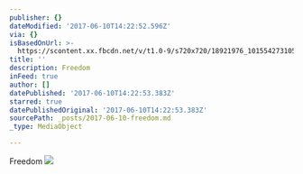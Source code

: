 ```yaml
---
publisher: {}
dateModified: '2017-06-10T14:22:52.596Z'
via: {}
isBasedOnUrl: >-
  https://scontent.xx.fbcdn.net/v/t1.0-9/s720x720/18921976_10155427310553156_1636646036190339103_n.jpg?oh=93fb401d4246efef64a6691dc2a5cbf1&oe=59D49990
title: ''
description: Freedom
inFeed: true
author: []
datePublished: '2017-06-10T14:22:53.383Z'
starred: true
datePublishedOriginal: '2017-06-10T14:22:53.383Z'
sourcePath: _posts/2017-06-10-freedom.md
_type: MediaObject

---
```

Freedom
![](https://scontent.xx.fbcdn.net/v/t1.0-9/s720x720/18921976_10155427310553156_1636646036190339103_n.jpg?oh=93fb401d4246efef64a6691dc2a5cbf1&oe=59D49990)